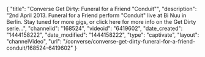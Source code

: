 {
    "title": "Converse Get Dirty: Funeral for a Friend \"Conduit\"",
    "description": "2nd April 2013. Funeral for a Friend perform \"Conduit\" live at Bi Nuu in Berlin. Stay tuned for more gigs, or click here for more info on the Get Dirty serie...",
    "channelid": "168524",
    "videoid": "6419602",
    "date_created": "1444158222",
    "date_modified": "1444158222",
    "type": "captivate",
    "layout": "channelVideo",
    "url": "\/converse\/converse-get-dirty-funeral-for-a-friend-conduit\/168524-6419602"
}